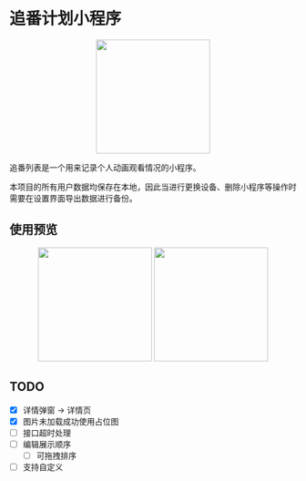 # 追番计划小程序

<div align="center">
  <img src="https://gcore.jsdelivr.net/gh/qiyuor2/blog-image/img/2022-7-30zhuifanqrcode.jpg" style="width: 200px" />
</div>

追番列表是一个用来记录个人动画观看情况的小程序。

本项目的所有用户数据均保存在本地，因此当进行更换设备、删除小程序等操作时需要在设置界面导出数据进行备份。

## 使用预览

<center>
<img src="https://gcore.jsdelivr.net/gh/qiyuor2/blog-image/img/20220814animetodo0.PNG" width="200" />
<img src="https://gcore.jsdelivr.net/gh/qiyuor2/blog-image/img/20220814animetodo2.png" width="200" />
</center>

## TODO

- [x] 详情弹窗 -> 详情页
- [x] 图片未加载成功使用占位图
- [ ] 接口超时处理
- [ ] 编辑展示顺序
  - [ ] 可拖拽排序
- [ ] 支持自定义
